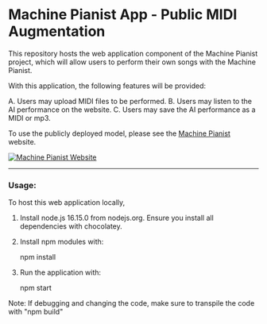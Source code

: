 # Machine Pianist App - Public MIDI Augmentation

This repository hosts the web application component of the Machine Pianist project, which will allow users to perform their own songs with the Machine Pianist. 

With this application, the following features will be provided:

A. Users may upload MIDI files to be performed. 
B. Users may listen to the AI performance on the website.
C. Users may save the AI performance as a MIDI or mp3.

To use the publicly deployed model, please see the [Machine Pianist](http://machinepianist.com/) website.

[![Machine Pianist Website](https://i.imgur.com/LGDfsGb.png "Machine Pianist Website")](http://machinepianist.com/)

---

### Usage:

To host this web application locally, 

1. Install node.js 16.15.0 from nodejs.org. Ensure you install all 
   dependencies with chocolatey. 

2. Install npm modules with:

   npm install

3. Run the application with:

   npm start

Note: If debugging and changing the code, make sure to transpile the
      code with "npm build"
